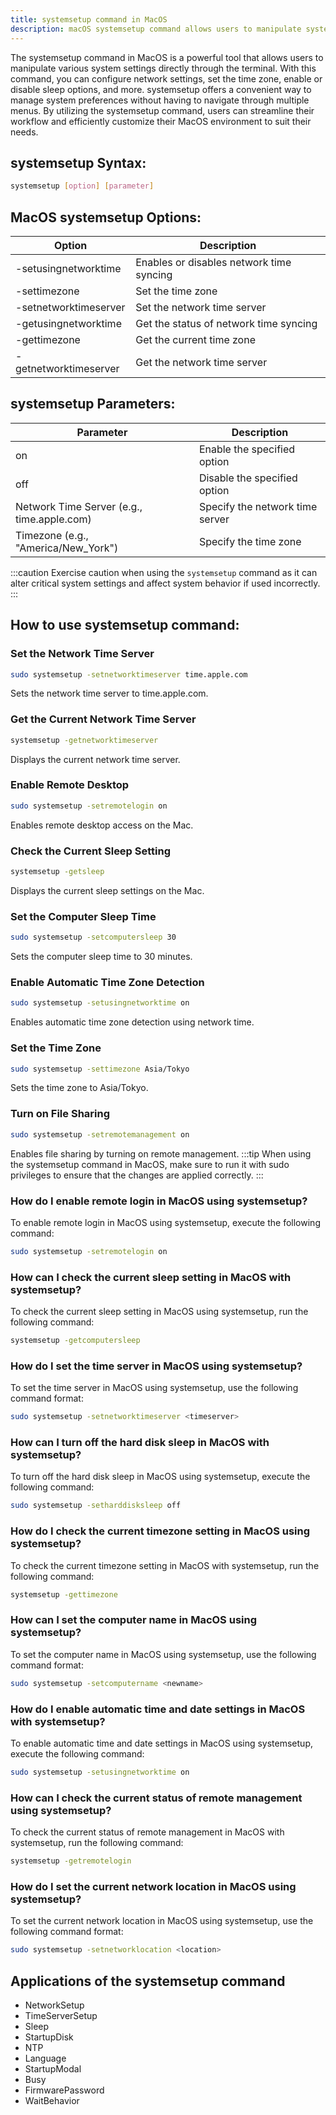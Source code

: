 ```yaml
---
title: systemsetup command in MacOS
description: macOS systemsetup command allows users to manipulate system settings via the terminal. Learn how to configure network, time, sleep, and more.
---
```


The systemsetup command in MacOS is a powerful tool that allows users to manipulate various system settings directly through the terminal. With this command, you can configure network settings, set the time zone, enable or disable sleep options, and more. systemsetup offers a convenient way to manage system preferences without having to navigate through multiple menus. By utilizing the systemsetup command, users can streamline their workflow and efficiently customize their MacOS environment to suit their needs.

## systemsetup Syntax:
```bash
systemsetup [option] [parameter]
```

## MacOS systemsetup Options:
| Option | Description                       |
|--------|-----------------------------------|
| -setusingnetworktime | Enables or disables network time syncing |
| -settimezone | Set the time zone |
| -setnetworktimeserver | Set the network time server |
| -getusingnetworktime | Get the status of network time syncing |
| -gettimezone | Get the current time zone |
| -getnetworktimeserver | Get the network time server |

## systemsetup Parameters:
| Parameter | Description                       |
|-----------|-----------------------------------|
| on        | Enable the specified option       |
| off       | Disable the specified option      |
| Network Time Server (e.g., time.apple.com) | Specify the network time server |
| Timezone (e.g., "America/New_York") | Specify the time zone |

:::caution
Exercise caution when using the `systemsetup` command as it can alter critical system settings and affect system behavior if used incorrectly.
:::
## How to use systemsetup command:
### Set the Network Time Server
```bash
sudo systemsetup -setnetworktimeserver time.apple.com
```
Sets the network time server to time.apple.com.

### Get the Current Network Time Server
```bash
systemsetup -getnetworktimeserver
```
Displays the current network time server.

### Enable Remote Desktop
```bash
sudo systemsetup -setremotelogin on
```
Enables remote desktop access on the Mac.

### Check the Current Sleep Setting
```bash
systemsetup -getsleep
```
Displays the current sleep settings on the Mac.

### Set the Computer Sleep Time
```bash
sudo systemsetup -setcomputersleep 30
```
Sets the computer sleep time to 30 minutes.

### Enable Automatic Time Zone Detection
```bash
sudo systemsetup -setusingnetworktime on
```
Enables automatic time zone detection using network time.

### Set the Time Zone
```bash
sudo systemsetup -settimezone Asia/Tokyo
```
Sets the time zone to Asia/Tokyo.

### Turn on File Sharing
```bash
sudo systemsetup -setremotemanagement on
```
Enables file sharing by turning on remote management.
:::tip
When using the systemsetup command in MacOS, make sure to run it with sudo privileges to ensure that the changes are applied correctly.
:::

### How do I enable remote login in MacOS using systemsetup?
To enable remote login in MacOS using systemsetup, execute the following command:
```bash
sudo systemsetup -setremotelogin on
```

### How can I check the current sleep setting in MacOS with systemsetup?
To check the current sleep setting in MacOS using systemsetup, run the following command:
```bash
systemsetup -getcomputersleep
```

### How do I set the time server in MacOS using systemsetup?
To set the time server in MacOS using systemsetup, use the following command format:
```bash
sudo systemsetup -setnetworktimeserver <timeserver>
```

### How can I turn off the hard disk sleep in MacOS with systemsetup?
To turn off the hard disk sleep in MacOS using systemsetup, execute the following command:
```bash
sudo systemsetup -setharddisksleep off
```

### How do I check the current timezone setting in MacOS using systemsetup?
To check the current timezone setting in MacOS with systemsetup, run the following command:
```bash
systemsetup -gettimezone
```

### How can I set the computer name in MacOS using systemsetup?
To set the computer name in MacOS using systemsetup, use the following command format:
```bash
sudo systemsetup -setcomputername <newname>
```

### How do I enable automatic time and date settings in MacOS with systemsetup?
To enable automatic time and date settings in MacOS using systemsetup, execute the following command:
```bash
sudo systemsetup -setusingnetworktime on
```

### How can I check the current status of remote management using systemsetup?
To check the current status of remote management in MacOS with systemsetup, run the following command:
```bash
systemsetup -getremotelogin
```

### How do I set the current network location in MacOS using systemsetup?
To set the current network location in MacOS using systemsetup, use the following command format:
```bash
sudo systemsetup -setnetworklocation <location>
```

## Applications of the systemsetup command

- NetworkSetup
- TimeServerSetup
- Sleep
- StartupDisk
- NTP
- Language
- StartupModal
- Busy
- FirmwarePassword
- WaitBehavior